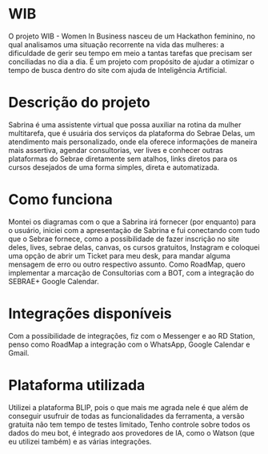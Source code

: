 # WIB
O projeto WIB - Women In Business nasceu de um Hackathon feminino, no qual analisamos uma situação recorrente na vida das mulheres: a dificuldade de gerir seu tempo em meio a tantas tarefas que precisam ser conciliadas no dia a dia. É um projeto com propósito de ajudar a otimizar o tempo de busca dentro do site com ajuda de Inteligência
Artificial.


# Descrição do projeto

Sabrina é uma assistente virtual que possa auxiliar na rotina da mulher multitarefa, que é usuária dos serviços da plataforma do Sebrae Delas, um atendimento mais personalizado, onde ela oferece informações de maneira mais assertiva, agendar consultorias, ver lives e conhecer outras plataformas do Sebrae diretamente sem atalhos, links diretos para os cursos desejados de uma forma simples, direta e automatizada.

# Como funciona

Montei os diagramas com o que a Sabrina irá fornecer (por enquanto) para o usuário, iniciei com a apresentação de Sabrina e fui conectando com tudo que o Sebrae fornece, como a possibilidade de fazer inscrição no site deles, lives, sebrae delas, canvas, os cursos gratuitos, Instagram e coloquei uma opção de abrir um Ticket para meu desk, para mandar alguma mensagem de erro ou outro respectivo assunto. Como RoadMap, quero implementar a marcação de Consultorias com a BOT, com a integração do SEBRAE+ Google Calendar.

# Integrações disponíveis

Com a possibilidade de integrações, fiz com o Messenger e ao RD Station, penso como RoadMap a integração com o WhatsApp, Google Calendar e Gmail.

# Plataforma utilizada
Utilizei a plataforma BLIP, pois o que mais me agrada nele é que além de conseguir usufruir de todas as funcionalidades da ferramenta, a versão gratuita não tem tempo de testes limitado, Tenho controle sobre todos os dados do meu bot, é integrado aos provedores de IA, como o Watson (que eu utilizei também) e as várias integrações.
